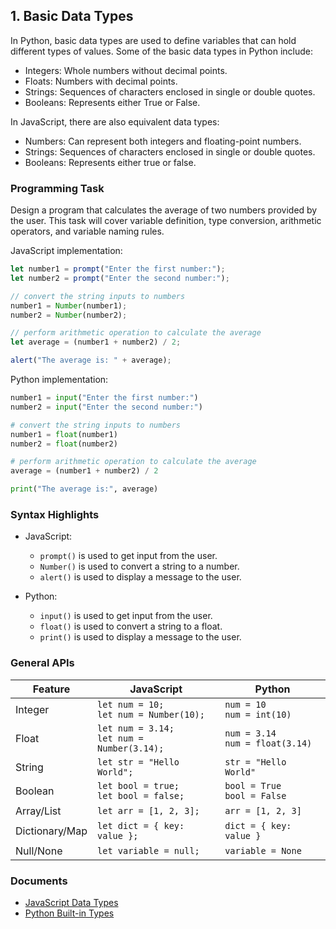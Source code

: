 

## 1. Basic Data Types

In Python, basic data types are used to define variables that can hold different types of values. Some of the basic data types in Python include:

- Integers: Whole numbers without decimal points.
- Floats: Numbers with decimal points.
- Strings: Sequences of characters enclosed in single or double quotes.
- Booleans: Represents either True or False.

In JavaScript, there are also equivalent data types:

- Numbers: Can represent both integers and floating-point numbers.
- Strings: Sequences of characters enclosed in single or double quotes.
- Booleans: Represents either true or false.

### Programming Task

Design a program that calculates the average of two numbers provided by the user. This task will cover variable definition, type conversion, arithmetic operators, and variable naming rules.

JavaScript implementation:

```javascript
let number1 = prompt("Enter the first number:");
let number2 = prompt("Enter the second number:");

// convert the string inputs to numbers
number1 = Number(number1);
number2 = Number(number2);

// perform arithmetic operation to calculate the average
let average = (number1 + number2) / 2;

alert("The average is: " + average);
```

Python implementation:

```python
number1 = input("Enter the first number:")
number2 = input("Enter the second number:")

# convert the string inputs to numbers
number1 = float(number1)
number2 = float(number2)

# perform arithmetic operation to calculate the average
average = (number1 + number2) / 2

print("The average is:", average)
```

### Syntax Highlights

- JavaScript:
  - `prompt()` is used to get input from the user.
  - `Number()` is used to convert a string to a number.
  - `alert()` is used to display a message to the user.

- Python:
  - `input()` is used to get input from the user.
  - `float()` is used to convert a string to a float.
  - `print()` is used to display a message to the user.



### General APIs
| Feature | JavaScript | Python |
|---------|------------|--------|
| Integer | `let num = 10;`<br>`let num = Number(10);` | `num = 10`<br>`num = int(10)` |
| Float | `let num = 3.14;`<br>`let num = Number(3.14);` | `num = 3.14`<br>`num = float(3.14)` |
| String | `let str = "Hello World";` | `str = "Hello World"` |
| Boolean | `let bool = true;`<br>`let bool = false;` | `bool = True`<br>`bool = False` |
| Array/List | `let arr = [1, 2, 3];` | `arr = [1, 2, 3]` |
| Dictionary/Map | `let dict = { key: value };` | `dict = { key: value }` |
| Null/None | `let variable = null;` | `variable = None` |

### Documents
- [JavaScript Data Types](https://developer.mozilla.org/en-US/docs/Web/JavaScript/Data_structures)
- [Python Built-in Types](https://docs.python.org/3/library/stdtypes.html)

